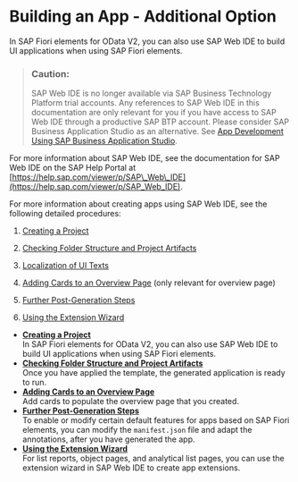 <!-- loiofbd6c96be0e84af8a9832af711aa3a99 -->

# Building an App - Additional Option

In SAP Fiori elements for OData V2, you can also use SAP Web IDE to build UI applications when using SAP Fiori elements.

> ### Caution:  
> SAP Web IDE is no longer available via SAP Business Technology Platform trial accounts. Any references to SAP Web IDE in this documentation are only relevant for you if you have access to SAP Web IDE through a productive SAP BTP account. Please consider SAP Business Application Studio as an alternative. See [App Development Using SAP Business Application Studio](../03_Get-Started/app-development-using-sap-business-application-studio-6bbad66.md).

For more information about SAP Web IDE, see the documentation for SAP Web IDE on the SAP Help Portal at [https://help.sap.com/viewer/p/SAP\_Web\_IDE](https://help.sap.com/viewer/p/SAP_Web_IDE).

For more information about creating apps using SAP Web IDE, see the following detailed procedures:

1.  [Creating a Project](creating-a-project-fe5bc65.md)

2.  [Checking Folder Structure and Project Artifacts](checking-folder-structure-and-project-artifacts-f7abd1b.md)

3.  [Localization of UI Texts](localization-of-ui-texts-b8cb649.md)

4.  [Adding Cards to an Overview Page](adding-cards-to-an-overview-page-b891318.md) \(only relevant for overview page\)

5.  [Further Post-Generation Steps](further-post-generation-steps-3fad794.md)

6.  [Using the Extension Wizard](using-the-extension-wizard-af3369a.md)


-   **[Creating a Project](creating-a-project-fe5bc65.md "In SAP Fiori elements for OData
                            V2, you can also use SAP Web IDE to build UI applications when using SAP Fiori elements.")**  
In SAP Fiori elements for OData V2, you can also use SAP Web IDE to build UI applications when using SAP Fiori elements.
-   **[Checking Folder Structure and Project Artifacts](checking-folder-structure-and-project-artifacts-f7abd1b.md "Once you have applied the template, the generated application is ready to
    run.")**  
Once you have applied the template, the generated application is ready to run.
-   **[Adding Cards to an Overview Page](adding-cards-to-an-overview-page-b891318.md "Add cards to populate the overview page that you created.")**  
Add cards to populate the overview page that you created.
-   **[Further Post-Generation Steps](further-post-generation-steps-3fad794.md "To enable or modify certain default features for apps based on SAP Fiori elements, you
		can modify the manifest.json file and adapt the annotations, after you
		have generated the app.")**  
To enable or modify certain default features for apps based on SAP Fiori elements, you can modify the `manifest.json` file and adapt the annotations, after you have generated the app.
-   **[Using the Extension Wizard](using-the-extension-wizard-af3369a.md "For list reports, object pages, and analytical list pages, you can use the extension wizard in SAP Web IDE to create app extensions. ")**  
For list reports, object pages, and analytical list pages, you can use the extension wizard in SAP Web IDE to create app extensions.


